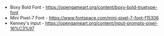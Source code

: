  - Boxy Bold Font - https://opengameart.org/content/boxy-bold-truetype-font
 - Mini Pixel-7 Font - https://www.fontspace.com/mini-pixel-7-font-f15306
 - Kenney's input - https://opengameart.org/content/input-prompts-pixel-16%C3%97
